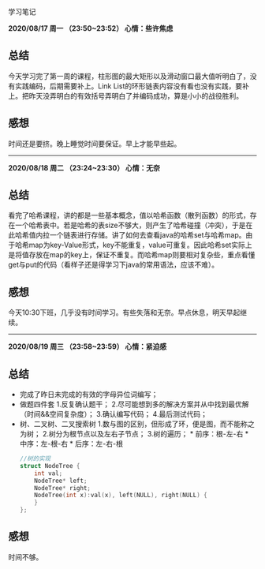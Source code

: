 学习笔记

__2020/08/17 周一 （23:50~23:52） 心情：些许焦虑__
## 总结
今天学习完了第一周的课程，柱形图的最大矩形以及滑动窗口最大值听明白了，没有实践编码，后期需要补上。Link List的环形链表内容没有看也没有实践，要补上。把昨天没弄明白的有效括号弄明白了并编码成功，算是小小的战役胜利。
## 感想  
时间还是要挤。晚上睡觉时间要保证。早上才能早些起。

***

__2020/08/18 周二 （23:24~23:30） 心情：无奈__
## 总结
看完了哈希课程，讲的都是一些基本概念，值以哈希函数（散列函数）的形式，存在一个哈希表中。若是哈希的表size不够大，则产生了哈希碰撞（冲突），于是在此哈希值内拉一个链表进行存储。讲了如何去查看java的哈希set与哈希map。由于哈希map为key-Value形式，key不能重复，value可重复。因此哈希set实际上是将值存放在map的key上，保证不重复。而哈希map则要相对复杂些，重点看懂get与put的代码（看样子还是得学习下java的常用语法，应该不难）。
## 感想
今天10:30下班，几乎没有时间学习。有些失落和无奈。早点休息，明天早起继续。

***

__2020/08/19 周三 （23:58~23:59） 心情：紧迫感__
## 总结
* 完成了昨日未完成的有效的字母异位词编写；
* 做题四件套
    1.反复确认题干；
    2.尽可能想到多的解决方案并从中找到最优解（时间&&空间复杂度）；
    3.确认编写代码；
    4.最后测试代码；
* 树、二叉树、二叉搜索树
	1.数与图的区别，但形成了环，便是图，而不能称之为树；
	2.树分为根节点以及左右子节点；
	3.树的遍历；
		* 前序：根-左-右
		* 中序：左-根-右
		* 后序：左-右-根
	```C++
	//树的实现
	struct NodeTree {
		int val;
		NodeTree* left;
		NodeTree* right;
		NodeTree(int x):val(x), left(NULL), right(NULL) {
		}
	};
	```
## 感想
时间不够。
